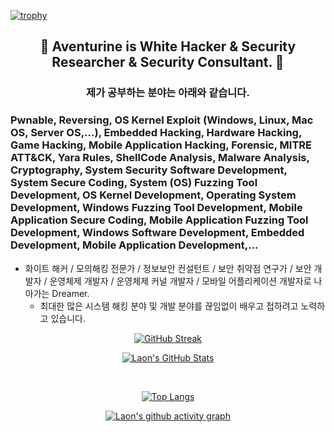 [![trophy](https://github-profile-trophy.vercel.app/?username=AventurineJun&theme=algolia&column=10)](https://github.com/Luon/)

<div align = "center">
<h2> 💫 Aventurine is White Hacker & Security Researcher & Security Consultant. 💫 </h2>
</div>

<div align = "center">
<h3> 제가 공부하는 분야는 아래와 같습니다. </h3>
</div>

### Pwnable, Reversing, OS Kernel Exploit (Windows, Linux, Mac OS, Server OS,...), Embedded Hacking, Hardware Hacking, Game Hacking, Mobile Application Hacking, Forensic, MITRE ATT&CK, Yara Rules, ShellCode Analysis, Malware Analysis, Cryptography, System Security Software Development, System Secure Coding, System (OS) Fuzzing Tool Development, OS Kernel Development, Operating System Development, Windows Fuzzing Tool Development, Mobile Application Secure Coding, Mobile Application Fuzzing Tool Development, Windows Software Development, Embedded Development, Mobile Application Development,... 
 
- 화이트 해커 / 모의해킹 전문가 / 정보보안 컨설턴트 / 보안 취약점 연구가 / 보안 개발자 / 운영체제 개발자 / 운영체제 커널 개발자 / 모바일 어플리케이션 개발자로 나아가는 Dreamer.
  - 최대한 많은 시스템 해킹 분야 및 개발 분야를 끊임없이 배우고 접하려고 노력하고 있습니다.

<div align = "center">

[![GitHub Streak](https://github-readme-streak-stats.herokuapp.com/?user=AventurineJun&theme=holi-theme)](https://git.io/streak-stats)

[![Laon's GitHub Stats](https://github-readme-stats.vercel.app/api?username=AventurineJun&hide=contribs,prs&show_icons=true&theme=ambient_gradient)](https://github.com/anuraghazra/github-readme-stats)

<br>

[![Top Langs](https://github-readme-stats.vercel.app/api/top-langs/?username=AventurineJun&langs_count=10&hide=contribs,prs&show_icons=true&theme=ambient_gradient)](https://github.com/anuraghazra/github-readme-stats)

[![Laon's github activity graph](https://github-readme-activity-graph.vercel.app/graph?username=AventurineJun&theme=react-dark&border=true)](https://github.com/ashutosh00710/github-readme-activity-graph)

</div>
 
 
